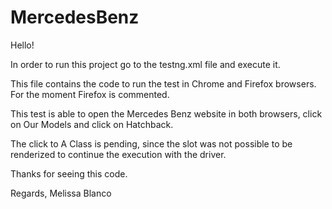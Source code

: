 # MercedesBenz

Hello! 

In order to run this project go to the testng.xml file and execute it. 

This file contains the code to run the test in Chrome and Firefox browsers. For the moment Firefox is commented. 

This test is able to open the Mercedes Benz website in both browsers, click on Our Models and click on Hatchback. 

The click to A Class is pending, since the slot was not possible to be renderized to continue the execution with the driver. 

Thanks for seeing this code. 

Regards, 
Melissa Blanco
